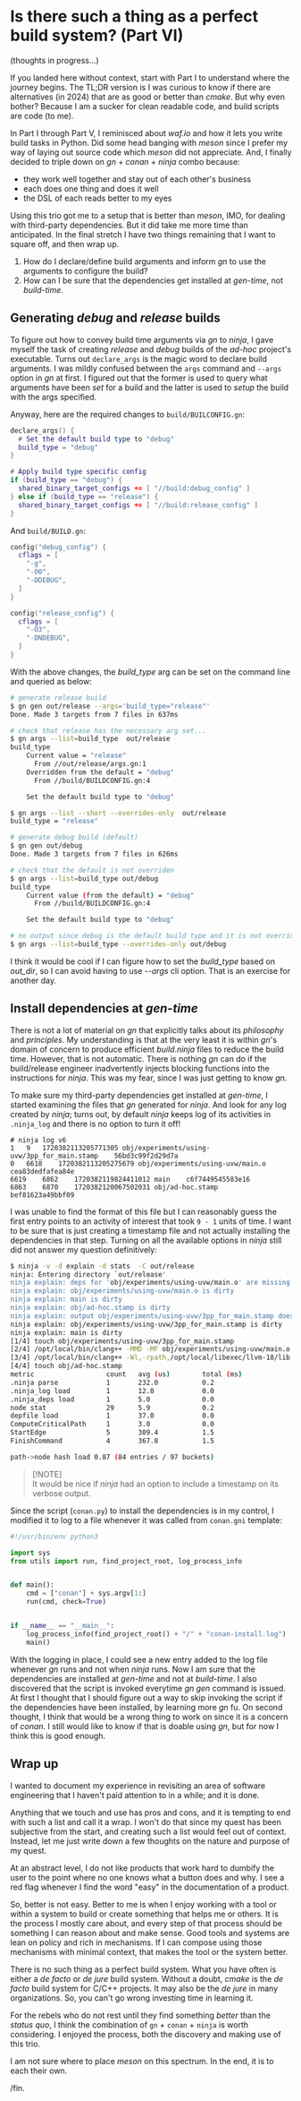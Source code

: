 # Is there such a thing as a perfect build system? (Part VI)

(thoughts in progress...)

If you landed here without context, start with Part I to understand where the
journey begins. The TL;DR version is I was curious to know if there are
alternatives (in 2024) that are as good or better than _cmake_. But why even
bother? Because I am a sucker for clean readable code, and build scripts are
code (to me).

In Part I through Part V, I reminisced about _waf.io_ and how it lets you write
build tasks in Python. Did some head banging with _meson_ since I prefer my way
of laying out source code which _meson_ did not appreciate. And, I finally
decided to triple down on _gn_ + _conan_ + _ninja_ combo because:

- they work well together and stay out of each other's business
- each does one thing and does it well
- the DSL of each reads better to my eyes

Using this trio got me to a setup that is better than _meson_, IMO, for dealing
with third-party dependencies. But it did take me more time than anticipated. In
the final stretch I have two things remaining that I want to square off, and
then wrap up.

1. How do I declare/define build arguments and inform _gn_ to use the arguments
   to configure the build?
2. How can I be sure that the dependencies get installed at _gen-time_, not
   _build-time_.

## Generating _debug_ and _release_ builds

To figure out how to convey build time arguments via _gn_ to _ninja_, I gave
myself the task of creating _release_ and _debug_ builds of the _ad-hoc_
project's executable. Turns out `declare_args` is the magic word to declare
build arguments. I was mildly confused between the `args` command and `--args`
option in _gn_ at first. I figured out that the former is used to query what
arguments have been _set_ for a build and the latter is used to _setup_ the
build with the args specified.

Anyway, here are the required changes to `build/BUILCONFIG.gn`:

```lua
declare_args() {
  # Set the default build type to "debug"
  build_type = "debug"
}

# Apply build type specific config
if (build_type == "debug") {
  shared_binary_target_configs += [ "//build:debug_config" ]
} else if (build_type == "release") {
  shared_binary_target_configs += [ "//build:release_config" ]
}
```

And `build/BUILD.gn`:

```lua
config("debug_config") {
  cflags = [
    "-g",
    "-O0",
    "-DDEBUG",
  ]
}

config("release_config") {
  cflags = [
    "-O3",
    "-DNDEBUG",
  ]
}
```

With the above changes, the _build_type_ arg can be set on the command line and
queried as below:

```bash
# generate release build
$ gn gen out/release --args='build_type="release"'
Done. Made 3 targets from 7 files in 637ms

# check that release has the necessary arg set...
$ gn args --list=build_type  out/release
build_type
    Current value = "release"
      From //out/release/args.gn:1
    Overridden from the default = "debug"
      From //build/BUILDCONFIG.gn:4

    Set the default build type to "debug"

$ gn args --list --short --overrides-only  out/release
build_type = "release"

# generate debug build (default) 
$ gn gen out/debug
Done. Made 3 targets from 7 files in 626ms

# check that the default is not overriden
$ gn args --list=build_type out/debug
build_type
    Current value (from the default) = "debug"
      From //build/BUILDCONFIG.gn:4

    Set the default build type to "debug"

# no output since debug is the default build type and it is not overriden
$ gn args --list=build_type --overrides-only out/debug
```

I think it would be cool if I can figure how to set the _build_type_ based on
_out_dir_, so I can avoid having to use _--args_ cli option. That is an exercise
for another day.

## Install dependencies at _gen-time_

There is not a lot of material on _gn_ that explicitly talks about its
_philosophy_ and _principles_. My understanding is that at the very least it is
within _gn_'s domain of concern to produce efficient _build.ninja_ files to
reduce the build time. However, that is not automatic. There is nothing _gn_ can
do if the build/release engineer inadvertently injects blocking functions into
the instructions for _ninja_. This was my fear, since I was just getting to know
_gn_.

To make sure my third-party dependencies get installed at _gen-time_, I started
examining the files that _gn_ generated for _ninja_. And look for any log
created by _ninja_; turns out, by default _ninja_ keeps log of its activities in
`.ninja_log` and there is no option to turn it off!

```log
# ninja log v6
1	9	1720382113205771305	obj/experiments/using-uvw/3pp_for_main.stamp	56bd3c99f2d29d7a
0	6618	1720382113205275679	obj/experiments/using-uvw/main.o	cea83dedfafea84e
6619	6862	1720382119824411012	main	c6f7449545583e16
6863	6870	1720382120067502031	obj/ad-hoc.stamp	bef81623a49bbf09
```

I was unable to find the format of this file but I can reasonably guess the
first entry points to an activity of interest that took `9 - 1` units of time. I
want to be sure that is just creating a timestamp file and not actually
installing the dependencies in that step. Turning on all the available options
in _ninja_ still did not answer my question definitively:

```bash
$ ninja -v -d explain -d stats  -C out/release
ninja: Entering directory `out/release'
ninja explain: deps for 'obj/experiments/using-uvw/main.o' are missing
ninja explain: obj/experiments/using-uvw/main.o is dirty
ninja explain: main is dirty
ninja explain: obj/ad-hoc.stamp is dirty
ninja explain: output obj/experiments/using-uvw/3pp_for_main.stamp doesn't exist
ninja explain: obj/experiments/using-uvw/3pp_for_main.stamp is dirty
ninja explain: main is dirty
[1/4] touch obj/experiments/using-uvw/3pp_for_main.stamp
[2/4] /opt/local/bin/clang++ -MMD -MF obj/experiments/using-uvw/main.o.d  -I../../third-party/direct_deploy/uvw/include -I../../third-party/direct_deploy/libuv/include -std=c++23 -O3 -DNDEBUG  -c ../../experiments/using-uvw/main.cc -o obj/experiments/using-uvw/main.o
[3/4] /opt/local/bin/clang++ -Wl,-rpath,/opt/local/libexec/llvm-18/lib -L/opt/local/libexec/llvm-18/lib -L../../third-party/direct_deploy/libuv/lib -o main @main.rsp  -luv
[4/4] touch obj/ad-hoc.stamp
metric                  count   avg (us)        total (ms)
.ninja parse            1       232.0           0.2
.ninja_log load         1       12.0            0.0
.ninja_deps load        1       5.0             0.0
node stat               29      5.9             0.2
depfile load            1       37.0            0.0
ComputeCriticalPath     1       3.0             0.0
StartEdge               5       309.4           1.5
FinishCommand           4       367.8           1.5

path->node hash load 0.87 (84 entries / 97 buckets)
```

> [!NOTE]\
> It would be nice if _ninja_ had an option to include a timestamp on its
> verbose output.

Since the script (`conan.py`) to install the dependencies is in my control, I
modified it to log to a file whenever it was called from `conan.gni` template:

```python
#!/usr/bin/env python3

import sys
from utils import run, find_project_root, log_process_info


def main():
    cmd = ["conan"] + sys.argv[1:]
    run(cmd, check=True)


if __name__ == "__main__":
    log_process_info(find_project_root() + "/" + "conan-install.log")
    main()
```

With the logging in place, I could see a new entry added to the log file
whenever _gn_ runs and not when _ninja_ runs. Now I am sure that the
dependencies are installed at _gen-time_ and not at _build-time_. I also
discovered that the script is invoked everytime _gn gen_ command is issued. At
first I thought that I should figure out a way to skip invoking the script if
the dependencies have been installed, by learning more _gn_ fu. On second
thought, I think that would be a wrong thing to work on since it is a concern of
_conan_. I still would like to know if that is doable using _gn_, but for now I
think this is good enough.

## Wrap up

I wanted to document my experience in revisiting an area of software engineering
that I haven't paid attention to in a while; and it is done.

Anything that we touch and use has pros and cons, and it is tempting to end with
such a list and call it a wrap. I won't do that since my quest has been
subjective from the start, and creating such a list would feel out of context.
Instead, let me just write down a few thoughts on the nature and purpose of my
quest.

At an abstract level, I do not like products that work hard to dumbify the user
to the point where no one knows what a button does and why. I see a red flag
whenever I find the word "easy" in the documentation of a product.

So, better is not easy. Better to me is when I enjoy working with a tool or
within a system to build or create something that helps me or others. It is the
process I mostly care about, and every step of that process should be something
I can reason about and make sense. Good tools and systems are lean on policy and
rich in mechanisms. If I can compose using those mechanisms with minimal
context, that makes the tool or the system better.

There is no such thing as a perfect build system. What you have often is either
a _de facto_ or _de jure_ build system. Without a doubt, _cmake_ is the _de
facto_ build system for C/C++ projects. It may also be the _de jure_ in many
organizations. So, you can't go wrong investing time in learning it.

For the rebels who do not rest until they find something _better_ than the
_status quo_, I think the combination of `gn` + `conan` + `ninja` is worth
considering. I enjoyed the process, both the discovery and making use of this
trio.

I am not sure where to place _meson_ on this spectrum. In the end, it is to each
their own.

/fin.
